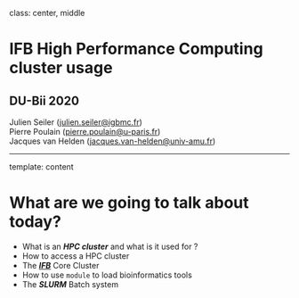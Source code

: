 class: center, middle

# IFB High Performance Computing cluster usage

## DU-Bii 2020

Julien Seiler (julien.seiler@igbmc.fr)<br/>
Pierre Poulain (pierre.poulain@u-paris.fr)<br/>
Jacques van Helden (jacques.van-helden@univ-amu.fr)

---

template: content

# What are we going to talk about today?

* What is an ___HPC cluster___ and what is it used for ?
* How to access a HPC cluster
* The [___IFB___](http://www.france-bioinformatique.fr) Core Cluster
* How to use `module` to load bioinformatics tools
* The ___SLURM___ Batch system
